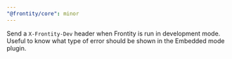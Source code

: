 ```yaml
---
"@frontity/core": minor
---
```


Send a `X-Frontity-Dev` header when Frontity is run in development mode. Useful to know what type of error should be shown in the Embedded mode plugin.

